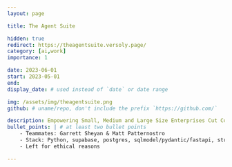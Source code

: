 ```yaml
---
layout: page

title: The Agent Suite

hidden: true
redirect: https://theagentsuite.versoly.page/
category: [ai,work]
importance: 1

date: 2023-06-01
start: 2023-05-01
end:
display_date: # used instead of `date` or date range

img: /assets/img/theagentsuite.png
github: # uname/repo, don't include the prefix `https://github.com/`

description: Empowering Small, Medium and Large Size Enterprises Cut Costs, Reduce Headcount, Streamline Operations and Reach their Bottom Line with our Suite of Autonomous AI Agents
bullet_points: | # at least two bullet points
    - Teammates: Garrett Sheyan & Matt Patternostro
    - Stack: Python, supabase, postgres, sqlmodel/pydantic/fastapi, stripe, typescript, react-native, expo
    - Left for ethical reasons

---
```


